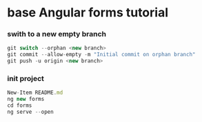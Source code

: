# base Angular forms tutorial

### swith to a new empty branch

```javascript
git switch --orphan <new branch>
git commit --allow-empty -m "Initial commit on orphan branch"
git push -u origin <new branch>

```

### init project

```javascript
New-Item README.md
ng new forms
cd forms
ng serve --open

```
